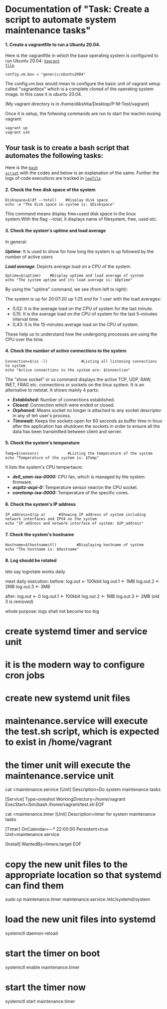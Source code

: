 # Documentation of "Task: Create a script to automate system maintenance tasks"


#### 1. Create a vagrantfile to run a Ubuntu 20.04.

Here is the vagrantfile in which the base operating system is configured to run Ubuntu 20.04: <code><a href="https://github.com/dikshita-git/P-M-Test/blob/main/Vagrant/Vagrantfile">Vagrant file</a></code>

```
config.vm.box = "generic/ubuntu2004"
```
The config.vm.box would mean to configure the basic unit of vagrant setup called "vagrantbox" which is a complete cloned of the operating system image. In this case it is ubuntu 20.04.

(My vagrant directory is in /home/dikshita/Desktop/P-M-Test/vagrant)

Once it is setup, the follwoing commands are run to start the machin eusing vagrant:

```
vagrant up
vagrant ssh
```


## Your task is to create a bash script that automates the following tasks:

Here is the <code><a href="https://github.com/dikshita-git/P-M-Test/blob/main/test.sh">bash script</a></code> with the codes and below is an explanation of the same. Further the logs of code executions are tracked in <code><a href="https://github.com/dikshita-git/P-M-Test/blob/main/log.out">logfile</a></code>


#### 2. Check the free disk space of the system

```
Diskspace=$(df --total)    #Display disk space
echo -e "The disk space in system is: $Diskspace"
```
This command means display free+used disk space in the linux system.With the flag --total, it displays name of filesystem, free, used etc. 


#### 3. Check the system's uptime and load average

In general:

***Uptime***: It is used to show for how long the system is up followed by the number of active users

***Load average***: Depicts average load on a CPU of the system.


```
Uptime=$(uptime)    #Display uptime and load average of system
echo "The system uptime and its load average is: $Uptime"
```
By using the "uptime" command, we see (from left to right):

The system is up for 20:07:20 up  1:25 and for 1 user with the load averages:
- 0,02: It is the average load on the CPU of system for the last minute.
- 0,15: It is the average load on the CPU of system for the last 5-minutes interval time.
- 0,43: It is the 15-minutes average load on the CPU of system.

These help us to understand how the undergoing processes are using the CPU over the time.


#### 4. Check the number of active connections to the system

```
Connection=$(ss -l)               #Listing all listening connections to system 
echo "Active connections to the system are: $Connection"
```
The "show socket" or ss command displays the active TCP, UDP, RAW, INET, FRAG etc. connections or sockets on the linux system. It is an alternative to netstat. It shows mainly 4 parts:

- ***Established:*** Number of connections established.
- ***Closed:*** Connection which were ended or closed.
- ***Orphaned:*** Means socket no longer is attached to any socket descriptor in any of teh user's process. 
- ***Timewait:*** Keeps the sockets open for 60 seconds as buffer time in linux after the application has shutdown the sockets in order to ensure all the data has been transmitted between client and server.


#### 5. Check the system's temperature

```
Temp=$(sensors)             #Listing the temperature of the system
echo "Temperature of the system is: $Temp"

```

It lists the system's CPU tempertaure:

- ***dell_smm-isa-0000:*** CPU fan, which is managed by the system firmware.
- ***acpitz-acpi-0:*** Temperature sensor near/on the CPU socket.
- ***coretemp-isa-0000:***  Temperature of the specific cores.


#### 6. Check the system's IP address

```
IP_address=$(ip a)      #Showing IP address of system including network interfaces and IPV4 on the system
echo "IP address and network interface of system: $IP_address"

```

#### 7. Check the system's hostname

```
Hostname=$(hostnamectl)         #Displaying hostname of system
echo "The hostname is: $Hostname"

```


#### 8. Log should be rotated

lets say logrotate works daily

mext daily execution:
before:
log.out <- 100kbit
log.out.1 <- 1MB
log.out.2 <- 2MB
log.out.3  <- 3MB

after:
log.out <- 0
log.out.1 <- 100kbit
log.out.2 <- 1MB
log.out.3  <- 2MB
(old 3 is removed)

whole purpose: logs shall not become too big



# create systemd timer and service unit
# it is the modern way to configure cron jobs

# create new systemd unit files
# maintenance.service will execute the test.sh script, which is expected to exist in /home/vagrant
# the timer unit will execute the maintenance.service unit
cat  <<EOF >maintenance.service
[Unit]
Description=Do system maintenance tasks

[Service]
Type=oneshot
WorkingDirectory=/home/vagrant
ExecStart=/bin/bash /home/vagrant/test.sh
EOF

cat  <<EOF >maintenance.timer
[Unit]
Description=timer for system maintenance tasks

[Timer]
OnCalendar=*-*-* 22:00:00
Persistent=true
Unit=maintenance.service

[Install]
WantedBy=timers.target
EOF

# copy the new unit files to the appropriate location so that systemd can find them
sudo cp maintenance.timer maintenance.service /etc/systemd/system
  
# load the new unit files into systemd
systemctl daemon-reload
# start the timer on boot
systemctl enable maintenance.timer
# start the timer now
systemctl start maintenance.timer

